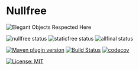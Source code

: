 # Nullfree

![Elegant Objects Respected Here](https://www.elegantobjects.org/badge.svg)

![nullfree status](https://iwillfailyou.com/nullfree/iwillfailyou/java-plugin-maven)
![staticfree status](https://iwillfailyou.com/staticfree/iwillfailyou/java-plugin-maven)
![allfinal status](https://iwillfailyou.com/allfinal/iwillfailyou/java-plugin-maven)

[![Maven plugin version](https://img.shields.io/maven-central/v/com.iwillfailyou/iwillfailyou-maven-plugin.svg?label=maven-plugin)](https://maven-badges.herokuapp.com/maven-central/com.iwillfailyou/iwillfailyou-maven-plugin)
[![Build Status](https://travis-ci.org/iwillfailyou/java-plugin-maven.svg?branch=master)](https://travis-ci.org/iwillfailyou/java-plugin-maven)
[![codecov](https://codecov.io/gh/iwillfailyou/java-plugin-maven/branch/master/graph/badge.svg)](https://codecov.io/gh/iwillfailyou/java-plugin-maven)

[![License: MIT](https://img.shields.io/badge/License-MIT-yellow.svg)](https://github.com/iwillfailyou/java-plugin-maven/blob/master/LICENSE)


